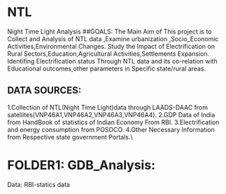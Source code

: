 # NTL
Night Time Light Analysis
##GOALS:
The Main Aim of This project is to Collect and Analysis of NTL data ,Examine urbanization ,Socio_Economic Activities,Environmental Changes.
Study the Impact of Electrification on Rural Sectors,Education,Agricultural Activities,Settlements Expansion.
Identifing Electrification status Through NTL data and its co-relation with Educational outcomes,other parameters  in Specific state/rural areas.

## DATA SOURCES:
1.Collection of NTL(Night Time Light)data through LAADS-DAAC  from satellites(VNP46A1,VNP46A2,VNP46A3,VNP46A4).
2.GDP Data of India from HandBook of statistics of Indian Economy From RBI.
3.Electrification and energy consumption from POSOCO.
4.Other Necessary Information from Respective state government Portals.\


# FOLDER1: GDB_Analysis:
Data: RBI-statics data
